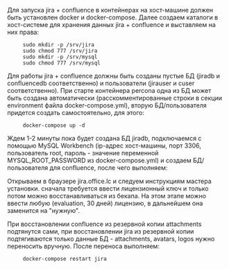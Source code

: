 Для запуска jira + confluence в контейнерах на хост-машине должен быть установлен docker и docker-compose.
Далее cоздаем каталоги в хост-системе для хранения данных jira + confluence и выставляем на них права:
   
```
     sudo mkdir -p /srv/jira
     sudo chmod 777 /srv/jira 
     sudo mkdir -p /srv/mysql
     sudo chmod 777 /srv/mysql 
``` 

Для работы jira + confluence должны быть созданы пустые БД (jiradb и confluencedb соответственно) и пользователи (jirauser и cuser соответственно). При старте контейнера percona одна из БД может быть создана автоматически (расскомментированные строки в секции environment файла docker-compose.yml), вторую БД/пользователя придется создать самостоятельно, для этого:
   
```
     docker-compose up -d
```

Ждем 1-2 минуты пока будет создана БД jiradb, подключаемся с помощью MySQL Workbench (ip-адрес хост-машины, порт 3306, пользователь root, пароль - значение переменной MYSQL_ROOT_PASSWORD из docker-compose.yml) и создаем БД/пользователя для confluence, после чего выполняем:

Открываем в браузере jira.office.lc и следуем инструкциям мастера установки. 
сначала требуется ввести лицензионный ключ и только потом можно восстанавливаться из бекапа. На этом этапе можно ввести любую (evaluation, 30 дней) лицензию, в дальнейшем она заменится на "нужную".

При восстановлении confluence из резервной копии attachments подтянутся сами, при восстановлении jira из резервной копии подтягиваются только данные БД - attachments, avatars, logos нужно переносить вручную. После переноса выполняем:

```
     docker-compose restart jira
```

